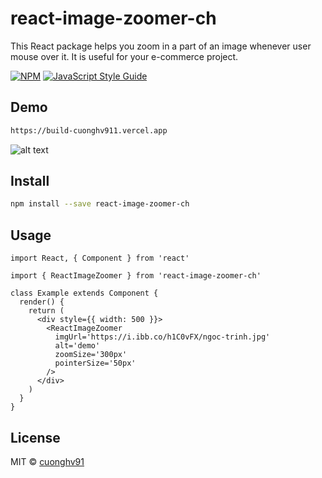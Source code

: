 # react-image-zoomer-ch

This React package helps you zoom in a part of an image whenever user mouse over it. It is useful for your e-commerce project.

[![NPM](https://img.shields.io/npm/v/react-image-zoomer.svg)](https://www.npmjs.com/package/react-image-zoomer) [![JavaScript Style Guide](https://img.shields.io/badge/code_style-standard-brightgreen.svg)](https://standardjs.com)

## Demo

```bash
https://build-cuonghv911.vercel.app
```
![alt text](https://i.ibb.co/64W9C14/ezgif-2-ca770137aebe.gif)

## Install

```bash
npm install --save react-image-zoomer-ch
```

## Usage

```tsx
import React, { Component } from 'react'

import { ReactImageZoomer } from 'react-image-zoomer-ch'

class Example extends Component {
  render() {
    return (
      <div style={{ width: 500 }}>
        <ReactImageZoomer
          imgUrl='https://i.ibb.co/h1C0vFX/ngoc-trinh.jpg'
          alt='demo'
          zoomSize='300px'
          pointerSize='50px'
        />
      </div>
    )
  }
}
```

## License

MIT © [cuonghv91](https://github.com/cuonghv91)
